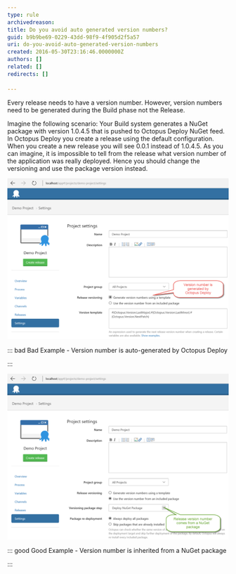 ```yaml
---
type: rule
archivedreason: 
title: Do you avoid auto generated version numbers?
guid: b9b9be69-0229-43dd-98f9-4f905d2f5a57
uri: do-you-avoid-auto-generated-version-numbers
created: 2016-05-30T23:16:46.0000000Z
authors: []
related: []
redirects: []

---
```


Every release needs to have a version number. However, version numbers need to be generated during the Build phase not the Release.

<!--endintro-->

Imagine the following scenario: Your Build system generates a NuGet package with version 1.0.4.5 that is pushed to Octopus Deploy NuGet feed. In Octopus Deploy you create a release using the default configuration. When you create a new release you will see 0.0.1 instead of 1.0.4.5. As you can imagine, it is impossible to tell from the release what version number of the application was really deployed. Hence you should change the versioning and use the package version instead.



![](2016-05-31_9-13-04.png)


::: bad
Bad Example - Version number is auto-generated by Octopus Deploy

:::



![](2016-05-31_9-11-29.png)


::: good
Good Example - Version number is inherited from a NuGet package

:::
